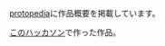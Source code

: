 [protopedia](https://protopedia.net/prototype/4983)に作品概要を掲載しています。

[このハッカソン](https://protoout.connpass.com/event/303132/)で作った作品。

